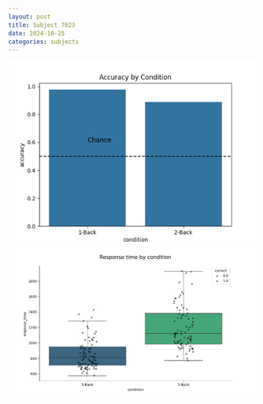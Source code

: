 ```yaml
---
layout: post
title: Subject 7023
date: 2024-10-25
categories: subjects
---
```


![](data/7023/run-15/7023_ATS_acc.png)
![](data/7023/run-15/7023_ATS_rt.png)
